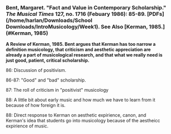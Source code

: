 ###  Bent, Margaret. "Fact and Value in Contemporary Scholarship." _The Musical Times_ 127, no. 1716 (Febuary 1986): 85-89. [PDFs](/home/harlan/Downloads/School Downloads/IntroMusicology/Week1). See Also [Kerman, 1985.](#Kerman, 1985) 

**A Review of Kerman, 1985. Bent argues that Kerman has too narrow a definition musicology, that criticism and aesthetic appreciation are already a part of musicological research, and that what we really need is just good, patient, critical scholarship.**

86: Discussion of positivism.

86-87: "Good" and "bad" scholarship.

87: The roll of criticism in "positivist" musicology

88: A little bit about early music and how much we have to learn from it because of how foreign it is.

88: Direct response to Kerman on aesthetic expirience, canon, and Kerman's idea that students go into musicology because of the aestheicc expirience of music.


